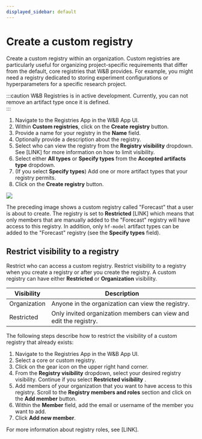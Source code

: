```yaml
---
displayed_sidebar: default
---
```


# Create a custom registry
Create a custom registry within an organization. Custom registries are particularly useful for organizing project-specific requirements that differ from the default, core registries that W&B provides. For example, you might need a registry dedicated to storing experiment configurations or hyperparameters for a specific research project. 

:::caution
W&B Registries is in active development. Currently, you can not remove an artifact type once it is defined.  
:::

1. Navigate to the Registries App in the W&B App UI.
2. Within **Custom registries**, click on the **Create registry** button.
3. Provide a name for your registry in the **Name** field.
4. Optionally provide a description about the registry.
5. Select who can view the registry from the **Registry visibility** dropdown. See [LINK] for more information on how to limit visibility.
6. Select either **All types** or **Specify types** from the **Accepted artifacts type** dropdown.
7. (If you select **Specify types**) Add one or more artifact types that your registry permits.
8. Click on the **Create registry** button. 

![](/images/registry/create_custom_registry.png)

The preceding image shows a custom registry called "Forecast" that a user is about to create. The registry is set to **Restricted** [LINK] which means that only members that are manually added to the "Forecast" registry will have access to this registry. In addition, only  `hf-model` artifact types can be added to the "Forecast" registry (see the **Specify types** field). 

## Restrict visibility to a registry
<!-- Who can do this? -->
Restrict who can access a custom registry. Restrict visibility to a registry when you create a registry or after you create the registry.  A custom registry can have either **Restricted** or **Organization** visibility.

| Visibility | Description |
| --- | --- |
| Organization | Anyone in the organization can view the registry. |
| Restricted   | Only invited organization members can view and edit the registry.| 

The following steps describe how to restrict the visibility of a custom registry that already exists:

1. Navigate to the Registries App in the W&B App UI.
2. Select a core or custom registry.
3. Click on the gear icon on the upper right hand corner.
4. From the **Registry visibility** dropdown, select your desired registry visibility.
Continue if you select **Restricted visibility** .
5. Add members of your organization that you want to have access to this registry. Scroll to the **Registry members and roles** section and click on the **Add member** button. 
6. Within the **Member** field, add the email or username of the member you want to add.
7. Click **Add new member**.

For more information about registry roles, see [LINK].